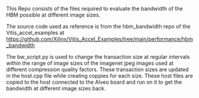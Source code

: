 This Repo consists of the files required to evaluate the bandwidth of the HBM possible at different image sizes.

The source code used as reference is from the hbm_bandwidth repo of the Vitis_accel_examples at https://github.com/Xilinx/Vitis_Accel_Examples/tree/main/performance/hbm_bandwidth

The bw_script.py is used to change the transaction size at regular intervals within the range of image sizes of the imagenet jpeg images used at different compression quality factors. These transaction sizes are updated in the host.cpp file while creating coppies for each size. These host files are copied to the host connected to the Alveo board and run on it to get the bandwidth at different image sizes back.


